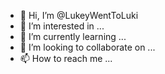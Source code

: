 - 👋 Hi, I’m @LukeyWentToLuki
- 👀 I’m interested in ...
- 🌱 I’m currently learning ...
- 💞️ I’m looking to collaborate on ...
- 📫 How to reach me ...

<!---
LukeyWentToLuki/LukeyWentToLuki is a ✨ special ✨ repository because its `README.md` (this file) appears on your GitHub profile.
You can click the Preview link to take a look at your changes.
--->
